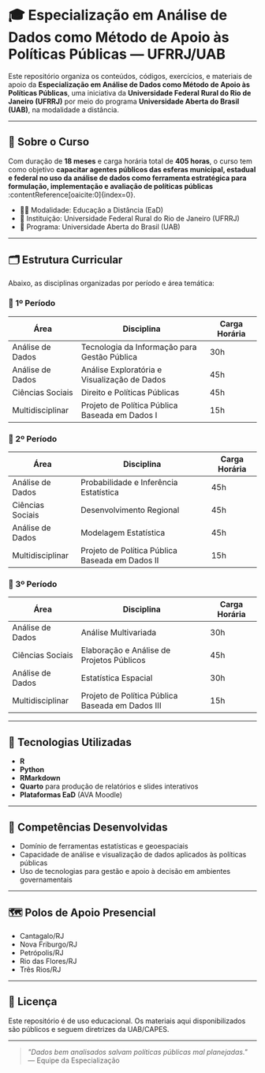 # 🎓 Especialização em Análise de Dados como Método de Apoio às Políticas Públicas — UFRRJ/UAB

Este repositório organiza os conteúdos, códigos, exercícios, e materiais de apoio da **Especialização em Análise de Dados como Método de Apoio às Políticas Públicas**, uma iniciativa da **Universidade Federal Rural do Rio de Janeiro (UFRRJ)** por meio do programa **Universidade Aberta do Brasil (UAB)**, na modalidade a distância.

---

## 🧭 Sobre o Curso

Com duração de **18 meses** e carga horária total de **405 horas**, o curso tem como objetivo **capacitar agentes públicos das esferas municipal, estadual e federal no uso da análise de dados como ferramenta estratégica para formulação, implementação e avaliação de políticas públicas**&#8203;:contentReference[oaicite:0]{index=0}.

- 🧑‍🏫 Modalidade: Educação a Distância (EaD)
- 🏫 Instituição: Universidade Federal Rural do Rio de Janeiro (UFRRJ)
- 🤝 Programa: Universidade Aberta do Brasil (UAB)

---

## 🗂️ Estrutura Curricular

Abaixo, as disciplinas organizadas por período e área temática:

### 📘 1º Período
| Área                    | Disciplina                                              | Carga Horária |
|------------------------|---------------------------------------------------------|---------------|
| Análise de Dados       | Tecnologia da Informação para Gestão Pública           | 30h           |
| Análise de Dados       | Análise Exploratória e Visualização de Dados           | 45h           |
| Ciências Sociais       | Direito e Políticas Públicas                           | 45h           |
| Multidisciplinar       | Projeto de Política Pública Baseada em Dados I         | 15h           |

### 📗 2º Período
| Área                    | Disciplina                                              | Carga Horária |
|------------------------|---------------------------------------------------------|---------------|
| Análise de Dados       | Probabilidade e Inferência Estatística                 | 45h           |
| Ciências Sociais       | Desenvolvimento Regional                               | 45h           |
| Análise de Dados       | Modelagem Estatística                                  | 45h           |
| Multidisciplinar       | Projeto de Política Pública Baseada em Dados II        | 15h           |

### 📙 3º Período
| Área                    | Disciplina                                              | Carga Horária |
|------------------------|---------------------------------------------------------|---------------|
| Análise de Dados       | Análise Multivariada                                   | 30h           |
| Ciências Sociais       | Elaboração e Análise de Projetos Públicos              | 45h           |
| Análise de Dados       | Estatística Espacial                                   | 30h           |
| Multidisciplinar       | Projeto de Política Pública Baseada em Dados III       | 15h           |

---

## 🔧 Tecnologias Utilizadas

- **R**
- **Python**
- **RMarkdown**
- **Quarto** para produção de relatórios e slides interativos
- **Plataformas EaD** (AVA Moodle)

---

## 🎯 Competências Desenvolvidas

- Domínio de ferramentas estatísticas e geoespaciais
- Capacidade de análise e visualização de dados aplicados às políticas públicas
- Uso de tecnologias para gestão e apoio à decisão em ambientes governamentais

---

## 🗺️ Polos de Apoio Presencial

- Cantagalo/RJ  
- Nova Friburgo/RJ  
- Petrópolis/RJ  
- Rio das Flores/RJ  
- Três Rios/RJ  

---

## 📎 Licença

Este repositório é de uso educacional. Os materiais aqui disponibilizados são públicos e seguem diretrizes da UAB/CAPES.

---

> _"Dados bem analisados salvam políticas públicas mal planejadas."_  
> — Equipe da Especialização


